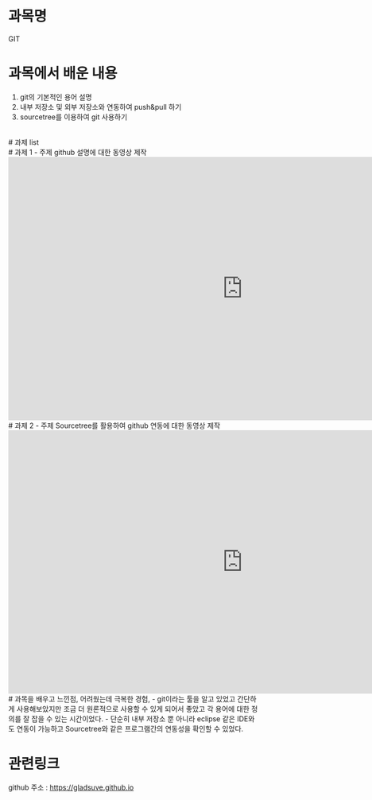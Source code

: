# 

# 과목명 
GIT

# 과목에서 배운 내용
1. git의 기본적인 용어 설명
2. 내부 저장소 및 외부 저장소와 연동하여 push&pull 하기
3. sourcetree를 이용하여 git 사용하기

<br>
# 과제 list

<br>
# 과제 1 - 주제
github 설명에 대한 동영상 제작
<iframe width="942" height="530" src="https://www.youtube.com/embed/l7ueisyBGOs" title="YouTube video player" frameborder="0" allow="accelerometer; autoplay; clipboard-write; encrypted-media; gyroscope; picture-in-picture" allowfullscreen></iframe>

<br>
# 과제 2 - 주제
Sourcetree를 활용하여 github 연동에 대한 동영상 제작
<iframe width="942" height="530" src="https://www.youtube.com/embed/BFnpA54CvUQ" title="YouTube video player" frameborder="0" allow="accelerometer; autoplay; clipboard-write; encrypted-media; gyroscope; picture-in-picture" allowfullscreen></iframe>


<br>
# 과목을 배우고 느낀점, 어려웠는데 극복한 경험,  
  - git이라는 툴을 알고 있었고 간단하게 사용해보았지만 조금 더 원론적으로 사용할 수 있게 되어서 좋았고 각 용어에 대한 정의를 잘 잡을 수 있는 시간이었다.
  - 단순히 내부 저장소 뿐 아니라 eclipse 같은 IDE와도 연동이 가능하고 Sourcetree와 같은 프로그램간의 연동성을 확인할 수 있었다.


# 관련링크
github 주소 : https://gladsuve.github.io
